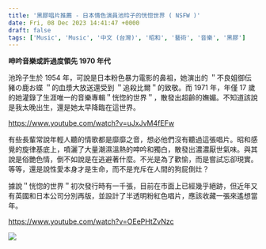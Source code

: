 ```yaml
---
title: '黑膠唱片推薦 - 日本情色演員池玲子的恍惚世界 ( NSFW )'
date: Fri, 08 Dec 2023 14:41:47 +0000
draft: false
tags: ['Music', 'Music', '中文 (台灣)', '昭和', '藝術', '音樂', '黑膠']
---
```


**呻吟音樂或許過度領先 1970 年代**

池玲子生於 1954 年，可說是日本粉色暴力電影的鼻祖，她演出的 ＂不良姐御伝 豬の鹿お蝶 ＂的血漿大放送還受到 ＂追殺比爾＂的致敬。而 1971 年，年僅 17 歲的她灌錄了生涯唯一的音樂專輯＂恍惚的世界＂，散發出超齡的嫵媚。不知道該說是我太晚出生，還是她太早降臨在這世界。

https://www.youtube.com/watch?v=uJxJvM4fEFw

有些長輩常說年輕人聽的情歌都是靡靡之音，想必他們沒有聽過這張唱片。昭和感覺的旋律基底上，噴灑了大量潮濕溫熱的呻吟和獨白，散發出濃濃厭世氣味。與其說是俗艷色情，倒不如說是在逃避著什麼。不光是為了歡愉，而是嘗試忘卻現實。等等，還是說性愛本身才是生命，而不是充斥在人間的狗屁倒灶？

據說＂恍惚的世界＂初次發行時有一千張，目前在市面上已經幾乎絕跡，但近年又有英國和日本公司分別再版，並設計了半透明粉紅色唱片，應該收藏一張來遙想當年。

https://www.youtube.com/watch?v=OEePHtZvNzc

![](https://www.aphorizm.com/wp-content/uploads/2023/12/ike-1024x1024.png)